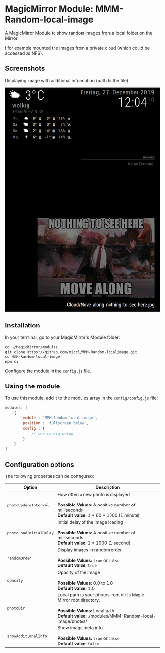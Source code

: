 # MagicMirror Module: MMM-Random-local-image
A MagicMirror Module to show random images from a local folder on the Mirror.

I for example mounted the images from a private cloud (which could be accessed as NFS).

## Screenshots

Displaying image with additional information (path to the file)

![Module example with additional information](demo-screenshot.png)

## Installation

In your terminal, go to your MagicMirror's Module folder:
````
cd ~/MagicMirror/modules
git clone https://github.com/miccl/MMM-Random-localimage.git
cd MMM-Random-local-image
npm ci
````

Configure the module in the `config.js` file.

## Using the module

To use this module, add it to the modules array in the `config/config.js` file:
````javascript
modules: [
	{
		module : 'MMM-Random-local-image',
		position : 'fullscreen_below', 
		config : {
			// see config below
		}
	}
]
````

## Configuration options
The following properties can be configured:


| Option | Description |
|--------|-------------|
| `photoUpdateInterval` | How often a new photo is displayed <br><br> **Possible Values:** A positive number of milliseconds <br> **Default value:** 1 * 60 * 1000 (1 minute)|
| `photoLoadInitialDelay` | Initial delay of the image loading <br><br> **Possible Values:** A positive number of milliseconds <br> **Default value:** 1 * 1000 (1 second)|
| `randomOrder` | Display images in random order <br><br> **Possible Values:** `true` or `false` <br> **Default value:** `true` |
| `opacity` | Opacity of the image <br><br> **Possible Values:** 0.0 to 1.0 <br> **Default value:** 1.0 |
| `photoDir` | Local path to your photos. root dir is Magic-Mirror root directory. <br><br> **Possible Values:** Local path <br> **Default value:** ./modules/MMM-Random-local-image/photos/ |
| `showAdditionalInfo` | Show image meta info. <br><br> **Possible Values:** `true` or `false` <br> **Default value:** `false` |
